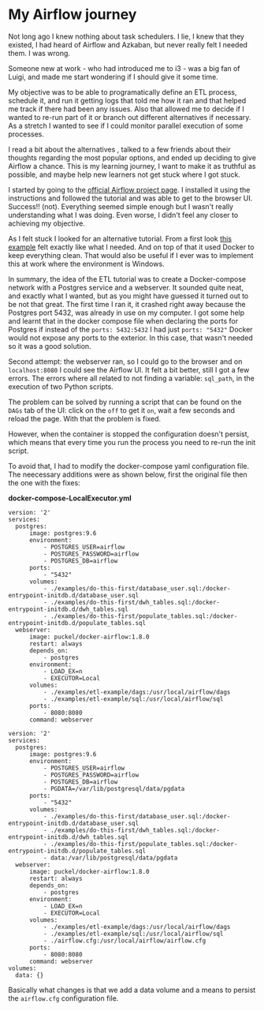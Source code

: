 # My Airflow journey

Not long ago I knew nothing about task schedulers. I lie, I knew that they
existed, I had heard of Airflow and Azkaban, but never really felt I needed
them. I was wrong.

Someone new at work - who had introduced me to i3 - was a big fan of Luigi, and made me start wondering if I should give it some time.

My objective was to be able to programatically define an ETL process, schedule
it, and run it getting logs that told me how it ran and that helped me track if
there had been any issues. Also that allowed me to decide if I wanted to re-run
part of it or branch out different alternatives if necessary. As a stretch I
wanted to see if I could monitor parallel execution of some processes.

I read a bit about the alternatives , talked to a few friends about their thoughts regarding the most popular options, and ended up deciding to give Airflow a chance. This is my learning journey, I want to make it as truthful as possible, and maybe help new learners not get stuck where I got stuck.

I started by going to the [official Airflow project
page](https://airflow.readthedocs.io/en/latest/index.html). I installed it
using the instructions and followed the tutorial and was able to get to the
browser UI. Success!! (not). Everything seemed simple enough but I wasn't really understanding what I was doing. Even worse, I didn't feel any closer to achieving my objective.

As I felt stuck I looked for an alternative tutorial. From a first look [this
example](https://gtoonstra.github.io/etl-with-airflow/etlexample.html) felt
exactly like what I needed. And on top of that it used Docker to keep
everything clean. That would also be useful if I ever was to implement this at
work where the environment is Windows.

In summary, the idea of the ETL tutorial was to create a Docker-compose network
with a Postgres service and a webserver. It sounded quite neat, and exactly
what I wanted, but as you might have guessed it turned out to be not that great. 
The first time I ran it, it crashed right away because the Postgres port 5432,
was already in use on my computer. I got some help and learnt that in the
docker compose file when declaring the ports for Postgres if instead of the
`ports: 5432:5432` I had just `ports: "5432"` Docker would not expose any ports to the exterior. In this case, that wasn't needed so it was a good solution.

Second attempt: the webserver ran, so I could go to the browser and on
`localhost:8080` I could see the Airflow UI. It felt a bit better, still I got
a few errors. The errors where all related to not finding a
variable: `sql_path`, in the execution of two Python scripts.

The problem can be solved by running a script that can be found on the `DAGs`
tab of the UI: click on the `off` to get it `on`, wait a few seconds and reload
the page. With that the problem is fixed.

However, when the container is stopped the configuration doesn't persist, which
means that every time you run the process you need to re-run the init script.

To avoid that, I had to modify the docker-compose yaml configuration file. The
neecessary additions were as shown below, first the original file then the one
with the fixes:

**docker-compose-LocalExecutor.yml**

```
version: '2'
services:
  postgres:
      image: postgres:9.6
      environment:
          - POSTGRES_USER=airflow
          - POSTGRES_PASSWORD=airflow
          - POSTGRES_DB=airflow
      ports:
          - "5432"
      volumes:
          - ./examples/do-this-first/database_user.sql:/docker-entrypoint-initdb.d/database_user.sql
          - ./examples/do-this-first/dwh_tables.sql:/docker-entrypoint-initdb.d/dwh_tables.sql
          - ./examples/do-this-first/populate_tables.sql:/docker-entrypoint-initdb.d/populate_tables.sql
  webserver:
      image: puckel/docker-airflow:1.8.0
      restart: always
      depends_on:
          - postgres
      environment:
          - LOAD_EX=n
          - EXECUTOR=Local
      volumes:
          - ./examples/etl-example/dags:/usr/local/airflow/dags
          - ./examples/etl-example/sql:/usr/local/airflow/sql
      ports:
          - 8080:8080
      command: webserver
```


```
version: '2'
services:
  postgres:
      image: postgres:9.6
      environment:
          - POSTGRES_USER=airflow
          - POSTGRES_PASSWORD=airflow
          - POSTGRES_DB=airflow
          - PGDATA=/var/lib/postgresql/data/pgdata
      ports:
          - "5432"
      volumes:
          - ./examples/do-this-first/database_user.sql:/docker-entrypoint-initdb.d/database_user.sql
          - ./examples/do-this-first/dwh_tables.sql:/docker-entrypoint-initdb.d/dwh_tables.sql
          - ./examples/do-this-first/populate_tables.sql:/docker-entrypoint-initdb.d/populate_tables.sql
          - data:/var/lib/postgresql/data/pgdata
  webserver:
      image: puckel/docker-airflow:1.8.0
      restart: always
      depends_on:
          - postgres
      environment:
          - LOAD_EX=n
          - EXECUTOR=Local
      volumes:
          - ./examples/etl-example/dags:/usr/local/airflow/dags
          - ./examples/etl-example/sql:/usr/local/airflow/sql
          - ./airflow.cfg:/usr/local/airflow/airflow.cfg
      ports:
          - 8080:8080
      command: webserver
volumes:
  data: {}
```

Basically what changes is that we add a data volume and a means to persist the
`airflow.cfg` configuration file.


